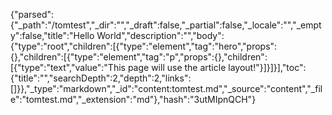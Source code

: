 {"parsed":{"_path":"/tomtest","_dir":"","_draft":false,"_partial":false,"_locale":"","_empty":false,"title":"Hello World","description":"","body":{"type":"root","children":[{"type":"element","tag":"hero","props":{},"children":[{"type":"element","tag":"p","props":{},"children":[{"type":"text","value":"This page will use the article layout!"}]}]}],"toc":{"title":"","searchDepth":2,"depth":2,"links":[]}},"_type":"markdown","_id":"content:tomtest.md","_source":"content","_file":"tomtest.md","_extension":"md"},"hash":"3utMIpnQCH"}
